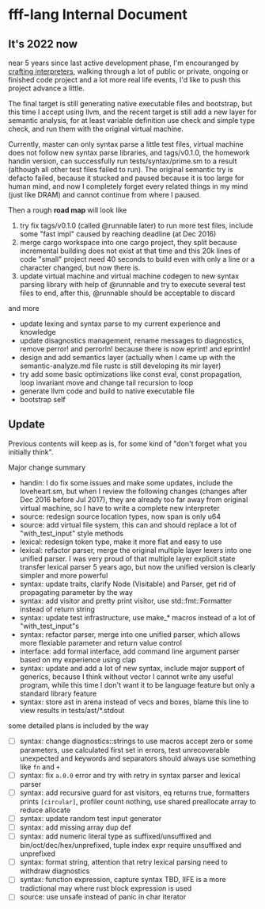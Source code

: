 # fff-lang Internal Document

## It's 2022 now

near 5 years since last active development phase, I'm encouranged by [crafting interpreters](http://www.craftinginterpreters.com/introduction.html),
walking through a lot of public or private, ongoing or finished code project and a lot more real life events, I'd like to push this project advance a little.

The final target is still generating native executable files and bootstrap, but this time I accept using llvm,
and the recent target is still add a new layer for semantic analysis, 
for at least variable definition use check and simple type check, and run them with the original virtual machine.

Currently, master can only syntax parse a little test files, virtual machine does not follow new syntax parse libraries,
and tags/v0.1.0, the homework handin version, can successfully run tests/syntax/prime.sm to a result (although all other test files failed to run).
The original semantic try is defacto failed, because it stucked and paused because it is too large for human mind, and now I completely forget
every related things in my mind (just like DRAM) and cannot continue from where I paused.

Then a rough __road map__ will look like

1. try fix tags/v0.1.0 (called @runnable later) to run more test files, include some "fast impl" caused by reaching deadline (at Dec 2016)
2. merge cargo workspace into one cargo project, they split because incremental building does not exist at that time 
   and this 20k lines of code "small" project need 40 seconds to build even with only a line or a character changed, but now there is.
3. update virtual machine and virtual machine codegen to new syntax parsing library with help of @runnable
   and try to execute several test files to end, after this, @runnable should be acceptable to discard

and more

- update lexing and syntax parse to my current experience and knowledge
- update disagnostics management, rename messages to diagnostics, remove perror! and perrorln! because there is now eprint! and eprintln!
- design and add semantics layer (actually when I came up with the semantic-analyze.md file rustc is still developing its mir layer)
- try add some basic optimizations like const eval, const propagation, loop invariant move and change tail recursion to loop
- generate llvm code and build to native executable file
- bootstrap self

## Update

Previous contents will keep as is, for some kind of "don't forget what you initially think". 

Major change summary

- handin: I do fix some issues and make some updates, include the loveheart.sm, but when I review the following changes (changes 
  after Dec 2016 before Jul 2017), they are already too far away from original virtual machine, so I have to write a complete new interpreter
- source: redesign source location types, now span is only u64 
- source: add virtual file system, this can and should replace a lot of "with_test_input" style methods
- lexical: redesign token type, make it more flat and easy to use
- lexical: refactor parser, merge the original multiple layer lexers into one unified parser. I was very proud of 
  that multiple layer explicit state transfer lexical parser 5 years ago, but now the unified version is clearly simpler and more powerful
- syntax: update traits, clarify Node (Visitable) and Parser, get rid of propagating <F> parameter by the way
- syntax: add visitor and pretty print visitor, use std::fmt::Formatter instead of return string
- syntax: update test infrastructure, use make_* macros instead of a lot of "with_test_input"s
- syntax: refactor parser, merge into one unified parser, which allows more flexiable parameter and return value control
- interface: add formal interface, add command line argument parser based on my experience using clap
- syntax: update and add a lot of new syntax, include major support of generics, because I think without vector<T> I cannot write any useful
  program, while this time I don't want it to be language feature but only a standard library feature
- syntax: store ast in arena instead of vecs and boxes, blame this line to view results in tests/ast/*.stdout

some detailed plans is included by the way

- [ ] syntax: change diagnostics::strings to use macros accept zero or some parameters, use calculated first set in errors, test unrecoverable unexpected and keywords and separators should always use something like `fn` and `+`
- [ ] syntax: fix `a.0.0` error and try with retry in syntax parser and lexical parser
- [ ] syntax: add recursive guard for ast visitors, eq returns true, formatters prints `[circular]`, profiler count nothing, use shared preallocate array to reduce allocate
- [ ] syntax: update random test input generator
- [ ] syntax: add missing array dup def
- [ ] syntax: add numeric literal type as suffixed/unsuffixed and bin/oct/dec/hex/unprefixed, tuple index expr require unsuffixed and unprefixed
- [ ] syntax: format string, attention that retry lexical parsing need to withdraw diagnostics
- [ ] syntax: function expression, capture syntax TBD, IIFE is a more tradictional may where rust block expression is used
- [ ] source: use unsafe instead of panic in char iterator
